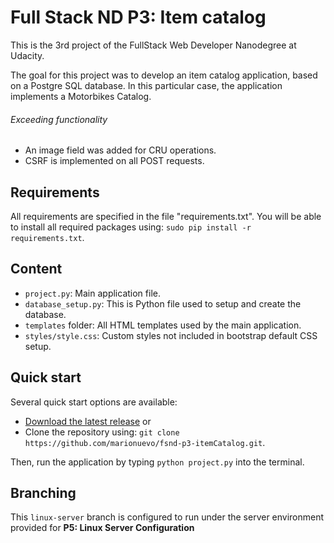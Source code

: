 # Full Stack ND P3: Item catalog
This is the 3rd project of the FullStack Web Developer Nanodegree at Udacity.

The goal for this project was to develop an item catalog application, based on a Postgre SQL database.
In this particular case, the application implements a Motorbikes Catalog.

###### Exceeding functionality
* An image field was added for CRU operations.
* CSRF is implemented on all POST requests.

## Requirements
All requirements are specified in the file "requirements.txt".
You will be able to install all required packages using: `sudo pip install -r requirements.txt`.

## Content
* `project.py`: Main application file.
* `database_setup.py`: This is Python file used to setup and create the database.
* `templates` folder: All HTML templates used by the main application.
* `styles/style.css`: Custom styles not included in bootstrap default CSS setup.

## Quick start
Several quick start options are available:

- [Download the latest release](https://github.com/marionuevo/fsnd-p3-itemCatalog/archive/master.zip) or
- Clone the repository using: `git clone https://github.com/marionuevo/fsnd-p3-itemCatalog.git`.

Then, run the application by typing `python project.py` into the terminal.

## Branching
This `linux-server` branch is configured to run under the server environment provided for **P5: Linux Server Configuration**
